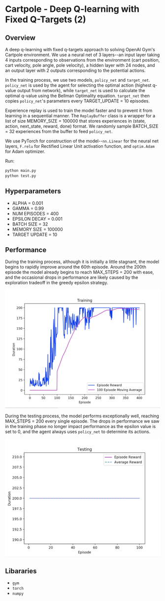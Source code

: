 # Cartpole - Deep Q-learning with Fixed Q-Targets (2)

## Overview
A deep q-learning with fixed q-targets approach to solving OpenAI Gym's Cartpole environment. We use a neural net of 3 layers--an input layer taking 4 inputs corresponding to observations from the environment (cart position, cart velocity, pole angle, pole velocity), a hidden layer with 24 nodes, and an output layer with 2 outputs corresponding to the potential actions.

In the training process, we use two models, `policy_net` and `target_net`. `policy_net` is used by the agent for selecting the optimal action (highest q-value output from network), while `target_net` is used to calculate the optimal q-value using the Bellman Optimality equation. `target_net` then copies `policy_net`'s parameters every TARGET_UPDATE = 10 episodes.

Experience replay is used to train the model faster and to prevent it from learning in a sequential manner. The `ReplayBuffer` class is a wrapper for a list of size MEMORY_SIZE = 100000 that stores experiences in (state, action, next_state, reward, done) format. We randomly sample BATCH_SIZE = 32 experiences from the buffer to feed `policy_net`.

We use PyTorch for construction of the model--`nn.Linear` for the neural net layers, `F.relu` for Rectified Linear Unit activation function, and `optim.Adam` for Adam optimizer.

Run:
```bash
python main.py
python test.py
```

## Hyperparameters
- ALPHA = 0.001
- GAMMA = 0.99
- NUM EPISODES = 400
- EPSILON DECAY = 0.001
- BATCH SIZE = 32
- MEMORY SIZE = 100000
- TARGET UPDATE = 10

## Performance
During the training process, although it is initially a little stagnant, the model begins to rapidly improve around the 60th episode. Around the 200th episode the model already begins to reach MAX_STEPS = 200 with ease, and the occasional drops in performance are likely caused by the exploration tradeoff in the greedy epsilon strategy.

<img src="res/training-pic.jpg" alt="drawing" width="550"/>

During the testing process, the model performs exceptionally well, reaching MAX_STEPS = 200 every single episode. The drops in performance we saw in the training phase no longer impact performance as the epsilon value is set to 0, and the agent always uses `policy_net` to determine its actions.

<img src="res/testing-pic.jpg" alt="drawing" width="550"/>

## Libararies
- `gym`
- `torch`
- `numpy`
